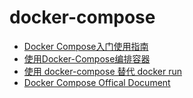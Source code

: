 # docker-compose

- [Docker Compose入门使用指南](https://www.jianshu.com/p/4c4b8e8f9f55)
- [使用Docker-Compose编排容器](http://www.dockerinfo.net/4257.html)
- [使用 docker-compose 替代 docker run](https://beginor.github.io/2017/06/08/use-compose-instead-of-run.html)
- [Docker Compose Offical Document](https://docs.docker.com/compose/)

